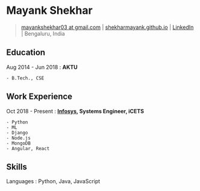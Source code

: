 Mayank Shekhar
===========

> [mayankshekhar03 at gmail.com](mailto:mayankshekhar03@gmail.com) |
> [shekharmayank.github.io](https://shekharmayank.github.io) |
> [LinkedIn](https://linkedin.com/in/may03) |
> Bengaluru, India

Education
---------

Aug 2014 - Jun 2018
:   **AKTU**

    - B.Tech., CSE

Work Experience
---------------

Oct 2018 - Present
:   **[Infosys](https://infosys.com), Systems Engineer, iCETS**

    - Python
    - ML
    - Django
    - Node.js
    - MongoDB
    - Angular, React

<!-- Projects
-----------------

[Project 1](https://github.com/username/project1)
:   Project 1 description

[Project 2](https://github.com/username/project2)
:   Project 2 description

[Project 3](https://github.com/username/project3)
:   Project 3 description -->

Skills
------

Languages
:   Python, Java, JavaScript
